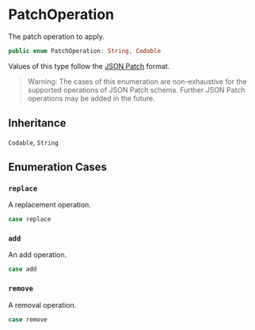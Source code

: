# PatchOperation

The patch operation to apply.

``` swift
public enum PatchOperation: String, Codable 
```

Values of this type follow the [JSON Patch](https://datatracker.ietf.org/doc/html/rfc6902) format.

> Warning: The cases of this enumeration are non-exhaustive for the supported operations of JSON Patch schema. Further JSON Patch operations may
> be added in the future.

## Inheritance

`Codable`, `String`

## Enumeration Cases

### `replace`

A replacement operation.

``` swift
case replace
```

### `add`

An add operation.

``` swift
case add
```

### `remove`

A removal operation.

``` swift
case remove
```
